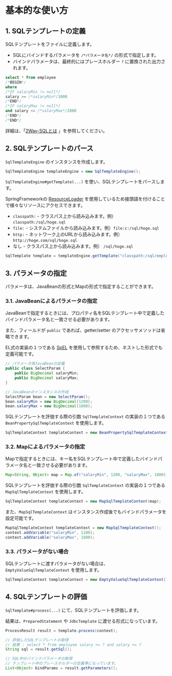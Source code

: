 # 基本的な使い方

## 1. SQLテンプレートの定義

SQLテンプレートをファイルに定義します。

- SQLにバインドするパラメータを ``/*パラメータ名*/`` の形式で指定します。
- バインドパラメータは、最終的にはプレースホルダー ``?`` に置換された出力されます。

```sql
select * from employee
/*BEGIN*/
where
/*IF salaryMin != null*/
salary >= /*salaryMin*/1000
/*END*/
/*IF salaryMax != null*/
and salary <= /*salaryMax*/2000
/*END*/
/*END*/
```

詳細は、「[2Way-SQLとは](2waysql.html) 」を参照してください。


## 2. SQLテンプレートのパース

``SqlTemplateEngine`` のインスタンスを作成します。

```java
SqlTemplateEngine templateEngine = new SqlTemplateEngine();

```

``SqlTemplateEngine#getTemplate(...)`` を使い、SQLテンプレートをパースします。

SpringFrameworkの [ResourceLoader](https://docs.spring.io/spring/docs/5.1.x/spring-framework-reference/core.html#resources-resourceloader) を使用しているため接頭語を付けることで様々なリソースにアクセスできます。

- ``classpath:`` - クラスパス上から読み込みます。例） ``classpath:/sql/hoge.sql``
- ``file:`` - システムファイルから読み込みます。例）``file:c:/sql/hoge.sql``
- ``http:`` - ネットワーク上のURLから読み込みます。例）``http://hoge.com/sql/hoge.sql``
- なし - クラスパス上から読み込みます。例） ``/sql/hoge.sql``

```java
SqlTemplate template = templateEngine.getTemplate("classpath:/sql/employee_select.sql");
```

## 3. パラメータの指定

パラメータは、JavaBeanの形式とMapの形式で指定することができます。

### 3.1. JavaBeanによるパラメータの指定

JavaBeanで指定するときには、プロパティ名をSQLテンプレート中で定義したバインドパラメータ名と一致させる必要があります。

また、フィールドが ``public`` であれば、getter/setter のアクセッサメソッドは省略できます。

EL式の実装の１つである [SpEL](https://docs.spring.io/spring/docs/5.1.x/spring-framework-reference/core.html#expressions) を使用して参照するため、ネストした形式でも定義可能です。

```java
// パラメータ用JavaBeanの定義
public class SelectParam {
    public BigDecimal salaryMin;
    public BigDecimal salaryMax;
}

// JavaBeanのインスタンスの作成
SelectParam bean = new SelectParam();
bean.salaryMin = new BigDecimal(1200);
bean.salaryMax = new BigDecimal(1800);
```

SQLテンプレートを評価する際の引数 ``SqlTemplateContext`` の実装の１つである ``BeanPropertySqlTemplateContext`` を使用します。
```java
SqlTemplateContext templateContext = new BeanPropertySqlTemplateContext(bean);
```

### 3.2. Mapによるパラメータの指定

Mapで指定するときには、キー名をSQLテンプレート中で定義したバインドパラメータ名と一致させる必要があります。

```java
Map<String, Object> map = Map.of("salaryMin", 1200, "salaryMax", 1800);
```

SQLテンプレートを評価する際の引数 ``SqlTemplateContext`` の実装の１つである ``MapSqlTemplateContext`` を使用します。
```java
SqlTemplateContext templateContext = new MapSqlTemplateContext(map);
```

また、``MapSqlTemplateContext`` はインスタンス作成後でもバインドパラメータを設定可能です。

```java
MapSqlTemplateContext templateContext = new MapSqlTemplateContext();
context.addVariable("salaryMin", 1200);
context.addVariable("salaryMax", 1800);
```

### 3.3. パラメータがない場合

SQLテンプレートに渡すパラメータがない場合は、 ``EmptyValueSqlTemplateContext`` を使用します。

```java
SqlTemplateContext templateContext = new EmptyValueSqlTemplateContext();
```

## 4. SQLテンプレートの評価

``SqlTemplate#process(...)`` にて、SQLテンプレートを評価します。

結果は、``PreparedStatement`` や ``JdbcTemplate`` に渡せる形式になっています。

```java
ProcessResult result = template.process(context);

// 評価したSQLテンプレートの取得
// 結果 : select * from employee salary >= ? and salary <= ?
String sql = result.getSql();

// SQL中のバインドパラメータの取得
// テンプレート中のプレースホルダーの定義準になっています。
List<Object> bindParams = result.getParameters();
```
